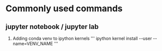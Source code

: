 # Commonly used commands
## jupyter notebook / jupyter lab
1. Adding conda venv to ipython kernels
'''
ipython kernel install --user --name=VENV_NAME
'''
